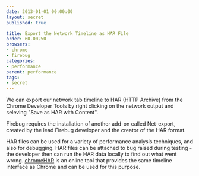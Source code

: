 ```yaml
---
date: 2013-01-01 00:00:00
layout: secret
published: true

title: Export the Network Timeline as HAR File
order: 60-00250
browsers:
- chrome
- firebug
categories:
- performance
parent: performance
tags:
- secret
---
```


<p class="chrome">We can export our network tab timeline to HAR (HTTP Archive) from the Chrome Developer Tools by right clicking on the network output and seleving "Save as HAR with Content".</p>

<p class="firebug">Firebug requires the installation of another add-on called Net-export, created by the lead Firebug developer and the creator of the HAR format.</p>

<p>HAR files can be used for a variety of performance analysis techniques, and also for debugging. HAR files can be attached to bug raised during testing - the developer then can run the HAR data locally to find out what went wrong. <a href="http://ericduran.github.io/chromeHAR/">chromeHAR</a> is an online tool that provides the same timeline interface as Chrome and can be used for this purpose.</p>
